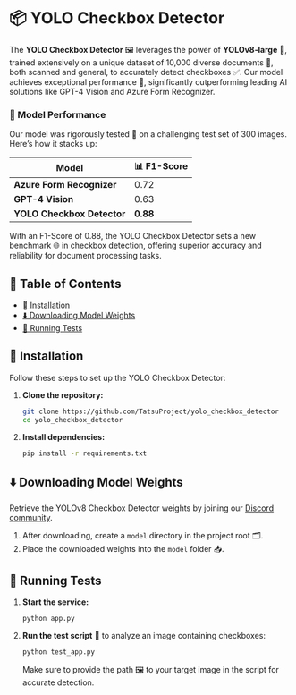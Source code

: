 # 📦 YOLO Checkbox Detector

The **YOLO Checkbox Detector** 🖼️ leverages the power of **YOLOv8-large** 🚀, trained extensively on a unique dataset of 10,000 diverse documents 📄, both scanned and general, to accurately detect checkboxes ✅. Our model achieves exceptional performance 🎉, significantly outperforming leading AI solutions like GPT-4 Vision and Azure Form Recognizer.

### 🌟 Model Performance
Our model was rigorously tested 🧪 on a challenging test set of 300 images. Here’s how it stacks up:

| Model                       | 📊 F1-Score |
|-----------------------------|-------------|
| **Azure Form Recognizer**    | 0.72       |
| **GPT-4 Vision**             | 0.63       |
| **YOLO Checkbox Detector**   | **0.88**   |

With an F1-Score of 0.88, the YOLO Checkbox Detector sets a new benchmark 🌐 in checkbox detection, offering superior accuracy and reliability for document processing tasks.

## 📑 Table of Contents

- [🔧 Installation](#installation)
- [⬇️ Downloading Model Weights](#downloading-model-weights)
- [🚀 Running Tests](#running-tests)

## 🔧 Installation

Follow these steps to set up the YOLO Checkbox Detector:

1. **Clone the repository:**
   ```bash
   git clone https://github.com/TatsuProject/yolo_checkbox_detector
   cd yolo_checkbox_detector
   ```

2. **Install dependencies:**
   ```bash
   pip install -r requirements.txt
   ```

## ⬇️ Downloading Model Weights

Retrieve the YOLOv8 Checkbox Detector weights by joining our [Discord community](https://discord.com/channels/799672011265015819/1263858989800886302). 

1. After downloading, create a `model` directory in the project root 🗂️.
2. Place the downloaded weights into the `model` folder 📥.

## 🚀 Running Tests

1. **Start the service:**
   ```bash
   python app.py
   ```

2. **Run the test script** 🧩 to analyze an image containing checkboxes:
   ```bash
   python test_app.py
   ```
   Make sure to provide the path 🖼️ to your target image in the script for accurate detection.
